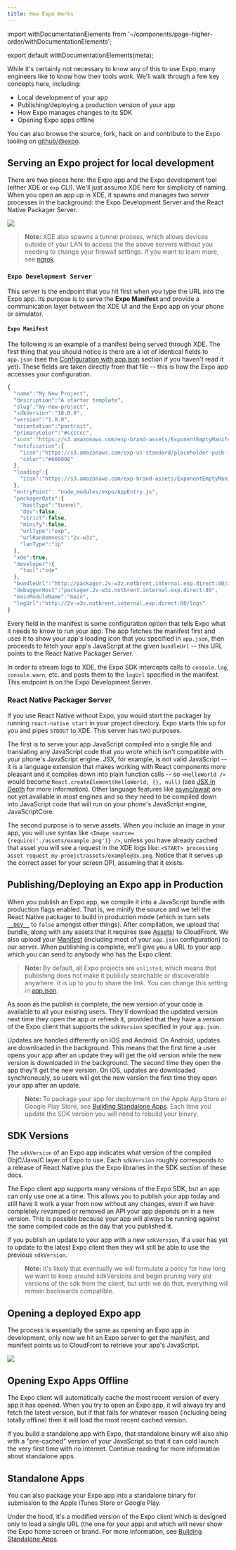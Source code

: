 ```yaml
---
title: How Expo Works
---
```


import withDocumentationElements from '~/components/page-higher-order/withDocumentationElements';

export default withDocumentationElements(meta);

While it's certainly not necessary to know any of this to use Expo, many engineers like to know how their tools work. We'll walk through a few key concepts here, including:

-   Local development of your app
-   Publishing/deploying a production version of your app
-   How Expo manages changes to its SDK
-   Opening Expo apps offline

You can also browse the source, fork, hack on and contribute to the Expo tooling on [github/@expo](https://github.com/expo).

## Serving an Expo project for local development

There are two pieces here: the Expo app and the Expo development tool (either XDE or `exp` CLI). We'll just assume XDE here for simplicity of naming. When you open an app up in XDE, it spawns and manages two server processes in the background: the Expo Development Server and the React Native Packager Server.

![](/static/images/fetch-app-from-xde.png)

> **Note:** XDE also spawns a tunnel process, which allows devices outside of your LAN to access the the above servers without you needing to change your firewall settings. If you want to learn more, see [ngrok](https://ngrok.com/).

### `Expo Development Server`

This server is the endpoint that you hit first when you type the URL into the Expo app. Its purpose is to serve the **Expo Manifest** and provide a communication layer between the XDE UI and the Expo app on your phone or simulator.

#### `Expo Manifest`

The following is an example of a manifest being served through XDE. The first thing that you should notice is there are a lot of identical fields to `app.json` (see the [Configuration with app.json](../configuration/#exp) section if you haven't read it yet). These fields are taken directly from that file -- this is how the Expo app accesses your configuration.

```javascript
{
  "name":"My New Project",
  "description":"A starter template",
  "slug":"my-new-project",
  "sdkVersion":"18.0.0",
  "version":"1.0.0",
  "orientation":"portrait",
  "primaryColor":"#cccccc",
  "icon":"https://s3.amazonaws.com/exp-brand-assets/ExponentEmptyManifest_192.png",
  "notification":{
    "icon":"https://s3.amazonaws.com/exp-us-standard/placeholder-push-icon.png",
    "color":"#000000"
  },
  "loading":{
    "icon":"https://s3.amazonaws.com/exp-brand-assets/ExponentEmptyManifest_192.png"
  },
  "entryPoint": "node_modules/expo/AppEntry.js",
  "packagerOpts":{
    "hostType":"tunnel",
    "dev":false,
    "strict":false,
    "minify":false,
    "urlType":"exp",
    "urlRandomness":"2v-w3z",
    "lanType":"ip"
  },
  "xde":true,
  "developer":{
    "tool":"xde"
  },
  "bundleUrl":"http://packager.2v-w3z.notbrent.internal.exp.direct:80/apps/new-project-template/main.bundle?platform=ios&dev=false&strict=false&minify=false&hot=false&includeAssetFileHashes=true",
  "debuggerHost":"packager.2v-w3z.notbrent.internal.exp.direct:80",
  "mainModuleName":"main",
  "logUrl":"http://2v-w3z.notbrent.internal.exp.direct:80/logs"
}
```

Every field in the manifest is some configuration option that tells Expo what it needs to know to run your app. The app fetches the manifest first and uses it to show your app's loading icon that you specified in `app.json`, then proceeds to fetch your app's JavaScript at the given `bundleUrl` -- this URL points to the React Native Packager Server.

In order to stream logs to XDE, the Expo SDK intercepts calls to `console.log`, `console.warn`, etc. and posts them to the `logUrl` specified in the manifest. This endpoint is on the Expo Development Server.

### React Native Packager Server

If you use React Native without Expo, you would start the packager by running `react-native start` in your project directory. Expo starts this up for you and pipes `STDOUT` to XDE. This server has two purposes.

The first is to serve your app JavaScript compiled into a single file and translating any JavaScript code that you wrote which isn't compatible with your phone's JavaScript engine. JSX, for example, is not valid JavaScript -- it is a language extension that makes working with React components more pleasant and it compiles down into plain function calls -- so `<HelloWorld />` would become `React.createElement(HelloWorld, {}, null)` (see [JSX in Depth](https://facebook.github.io/react/docs/jsx-in-depth.html) for more information). Other language features like [async/await](https://blog.expo.io/react-native-meets-async-functions-3e6f81111173#.4c2517o5m) are not yet available in most engines and so they need to be compiled down into JavaScript code that will run on your phone's JavaScript engine, JavaScriptCore.

The second purpose is to serve assets. When you include an image in your app, you will use syntax like `<Image source={require('./assets/example.png')} />`, unless you have already cached that asset you will see a request in the XDE logs like: `<START> processing asset request my-proejct/assets/example@3x.png`. Notice that it serves up the correct asset for your screen DPI, assuming that it exists.

## Publishing/Deploying an Expo app in Production

When you publish an Expo app, we compile it into a JavaScript bundle with production flags enabled. That is, we minify the source and we tell the React Native packager to build in production mode (which in turn sets [`__DEV__`](https://facebook.github.io/react-native/docs/javascript-environment.html#polyfills) to `false` amongst other things). After compilation, we upload that bundle, along with any assets that it requires (see [Assets](../../guides/assets/)) to CloudFront. We also upload your [Manifest](#expo-manifest) (including most of your `app.json` configuration) to our server.
When publishing is complete, we'll give you a URL to your app which you can send to anybody who has the Expo client.

> **Note:** By default, all Expo projects are `unlisted`, which means that publishing does not make it publicly searchable or discoverable anywhere. It is up to you to share the link. You can change this setting in [app.json](../configuration/).

As soon as the publish is complete, the new version of your code is available to all your existing users. They'll download the updated version next time they open the app or refresh it, provided that they have a version of the Expo client that supports the `sdkVersion` specified in your `app.json`.

Updates are handled differently on iOS and Android. On Android, updates
are downloaded in the background. This means that the first time a user opens
your app after an update they will get the old version while the new version
is downloaded in the background. The second time they open the app they'll get
the new version. On iOS, updates are downloaded synchronously, so users will
get the new version the first time they open your app after an update.

> **Note:** To package your app for deployment on the Apple App Store or Google Play Store, see [Building Standalone Apps](../../distribution/building-standalone-apps/). Each time you update the SDK version you will need to rebuild your binary.

## SDK Versions

The `sdkVersion` of an Expo app indicates what version of the compiled ObjC/Java/C layer of Expo to use. Each `sdkVersion` roughly corresponds to a release of React Native plus the Expo libraries in the SDK section of these docs.

The Expo client app supports many versions of the Expo SDK, but an app can only use one at a time. This allows you to publish your app today and still have it work a year from now without any changes, even if we have completely revamped or removed an API your app depends on in a new version. This is possible because your app will always be running against the same compiled code as the day that you published it.

If you publish an update to your app with a new `sdkVersion`, if a user has yet to update to the latest Expo client then they will still be able to use the previous `sdkVersion`.

> **Note:** It's likely that eventually we will formulate a policy for how long we want to keep around sdkVersions and begin pruning very old versions of the sdk from the client, but until we do that, everything will remain backwards compatible.

## Opening a deployed Expo app

The process is essentially the same as opening an Expo app in development, only now we hit an Expo server to get the manifest, and manifest points us to CloudFront to retrieve your app's JavaScript.

![](/static/images/fetch-app-production.png)

## Opening Expo Apps Offline

The Expo client will automatically cache the most recent version of every app it has opened. When you try to open an Expo app, it will always try and fetch the latest version, but if that fails for whatever reason (including being totally offline) then it will load the most recent cached version.

If you build a standalone app with Expo, that standalone binary will also ship with a "pre-cached" version of your JavaScript so that it can cold launch the very first time with no internet. Continue reading for more information about standalone apps.

## Standalone Apps

You can also package your Expo app into a standalone binary for submission to the Apple iTunes Store or Google Play.

Under the hood, it's a modified version of the Expo client which is designed only to load a single URL (the one for your app) and which will never show the Expo home screen or brand. For more information, see [Building Standalone Apps](../../distribution/building-standalone-apps/).

